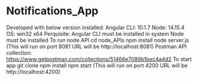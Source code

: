 # Notifications_App
Developed with below version installed:   Angular CLI: 10.1.7   Node: 14.15.4         OS: win32 x64  Perquisite:   Angular CLI must be installed in system   Node must be installed    To run node API    cd node_APIs   npm install   node server.js (This will run on port 8081 URL will be http://localhost:8081)   Postman API collection: https://www.getpostman.com/collections/51466e7089b1bec4a4d2   To start app   git clone   npm install   npm start (This will run on port 4200 URL will be http://localhost:4200)
